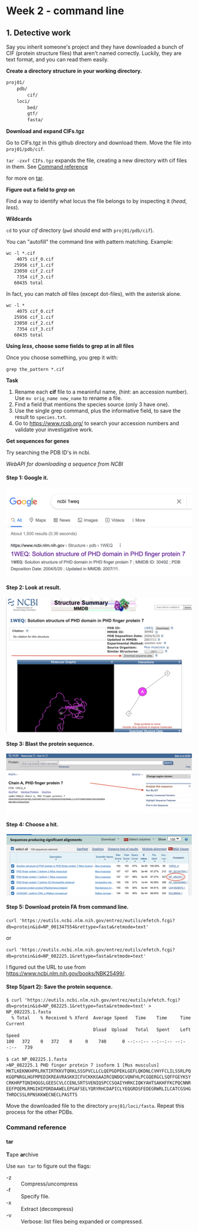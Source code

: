 # Week 2 - command line

## 1. Detective work

Say you inherit someone's project and they have downloaded a bunch of CIF (protein structure files) that aren't named correctly. Luckily, they are text format, and you can read them easily.

**Create a directory structure in your working directory.**

```bash
proj01/
	pdb/
		cif/
	loci/
		bed/
		gtf/
		fasta/

```

**Download and expand CIFs.tgz**

Go to CIFs.tgz in this github directory and download them. Move the file into `proj01/pdb/cif`.

`tar -zxvf CIFs.tgz` expands the file, creating a new directory with cif files in them. 
See [Command reference](https://github.com/Colorado-State-University-CMB/Intro-to-qCMB-2022/blob/main/Module_6_CommandLine/week2/README.md#command-reference) 


for more on [tar](https://github.com/Colorado-State-University-CMB/Intro-to-qCMB-2022/blob/main/Module_6_CommandLine/week2/README.md#tar).

**Figure out a field to *grep* on**

Find a way to identify what locus the file belongs to by inspecting it (*head*, *less*).

**Wildcards**

`cd` to your *cif* directory (`pwd` should end with `proj01/pdb/cif`).

You can "autofill" the command line with pattern matching. Example:

```
wc -l *.cif
    4075 cif_0.cif
   25956 cif_1.cif
   23050 cif_2.cif
    7354 cif_3.cif
   60435 total
```

In fact, you can match _all_ files (except dot-files), with the asterisk alone.

```
wc -l *
    4075 cif_0.cif
   25956 cif_1.cif
   23050 cif_2.cif
    7354 cif_3.cif
   60435 total
```

**Using *less*, choose some fields to grep at in all files**

Once you choose something, you grep it with:

`grep the_pattern *.cif`

**Task**
  1. Rename each **cif** file to a meaninful name, (hint: an accession number). Use `mv orig_name new_name` to rename a file.
  2. Find a field that mentions the species source (only 3 have one).
  3. Use the single grep command, plus the informative field, to save the result to `species.txt`.
  4. Go to https://www.rcsb.org/ to search your accession numbers and validate your investigative work.

**Get sequences for genes**

Try searching the PDB ID's in ncbi. 

*WebAPI for downloading a sequence from NCBI*

#### Step 1: Google it.

![google pdb](/Module_6_CommandLine/week2/images/google.png)

#### Step 2: Look at result.

![google pdb](/Module_6_CommandLine/week2/images/ncbi_PDB.png)

#### Step 3: Blast the protein sequence.

![google pdb](/Module_6_CommandLine/week2/images/protein_fasta_report.png)

#### Step 4: Choose a hit.

![google pdb](/Module_6_CommandLine/week2/images/blast_output.png)


#### Step 5: Download protein FA from command line.

```curl 'https://eutils.ncbi.nlm.nih.gov/entrez/eutils/efetch.fcgi?db=protein&id=NP_001347554&rettype=fasta&retmode=text'```

or 

```curl 'https://eutils.ncbi.nlm.nih.gov/entrez/eutils/efetch.fcgi?db=protein&id=NP_082225.1&rettype=fasta&retmode=text'```


I figured out the URL to use from https://www.ncbi.nlm.nih.gov/books/NBK25499/.

#### Step 5(part 2): Save the protein sequence.

```
$ curl 'https://eutils.ncbi.nlm.nih.gov/entrez/eutils/efetch.fcgi?db=protein&id=NP_082225.1&rettype=fasta&retmode=text' > NP_082225.1.fasta
  % Total    % Received % Xferd  Average Speed   Time    Time     Time  Current
                                 Dload  Upload   Total   Spent    Left  Speed
100   372    0   372    0     0    740      0 --:--:-- --:--:-- --:--:--   739

$ cat NP_082225.1.fasta 
>NP_082225.1 PHD finger protein 7 isoform 1 [Mus musculus]
MKTLKEKNKHPRLRKTIRTKKVTQRKLSSSPVCLLCLQEPGDPEKLGEFLQKDNLCVHYFCLILSSRLPQ
KGQPNRGLHGFMPEDIKREAVRASKKICFVCKKKGAAIRCQNDQCVQNFHLPCGQERGCLSQFFGEYKSY
CRKHRPTQNIHQGSLGEESCVLCCENLSRTSVENIQSPCCSQAIYHRKCIQKYAHTSAKHFFKCPQCNNR
EEFPQEMLRMGIHIPDRDAAWELEPGAFSELYQRYRHCDAPICLYEQGRDSFEDEGRWRLILCATCGSHG
THRDCSSLRPNSKKWECNECLPASTTS
```

Move the downloaded file to the directory `proj01/loci/fasta`. Repeat this process for the other PDBs.

### Command reference

#### tar 

**T**ape **ar**chive

Use `man tar` to figure out the flags:
<dl>
  <dt>-z</dt>
  <dd>Compress/uncompress</dd>
  <dt>-f</dt>
  <dd>Specify file.</dd>
  <dt>-x</dt>
  <dd>Extract (decompress)</dd>
  <dt>-v</dt>
  <dd>Verbose: list files being expanded or compressed.</dd>
<dl>

